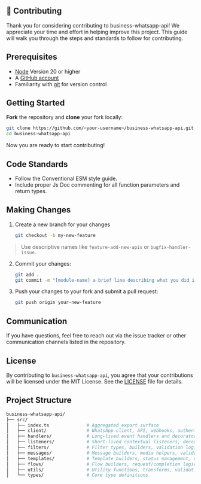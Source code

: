 🤝 **Contributing**
--------------------

Thank you for considering contributing to business-whatsapp-api! We appreciate your time and effort in helping improve this project. This guide will walk you through the steps and standards to follow for contributing.

## Prerequisites
- [Node](https://nodejs.org/en) Version 20 or higher
- A [GitHub account](https://github.com)
- Familiarity with [git](https://git-scm.com/) for version control

## Getting Started

  **Fork** the repository and **clone** your fork locally:

```bash
git clone https://github.com/<your-username>/business-whatsapp-api.git
cd business-whatsapp-api
```

Now you are ready to start contributing!

## Code Standards

- Follow the Conventional ESM style guide.
- Include proper Js Doc commenting for all function parameters and return types.

## Making Changes

1. Create a new branch for your changes

   ```bash
   git checkout -b my-new-feature
   ```
> Use descriptive names like `feature-add-new-apis` or `bugfix-handler-issue.`

2. Commit your changes:

   ```bash
   git add .
   git commit -m "[module-name] a brief line describing what you did in this commit"
   ```

3. Push your changes to your fork and submit a pull request:
   ```bash
   git push origin your-new-feature
   ```

## Communication

If you have questions, feel free to reach out via the issue tracker or other communication channels listed in the repository.


## License

By contributing to ```business-whatsapp-api```, you agree that your contributions will be licensed under the MIT License. See the [LICENSE](https://github.com/madhan-g-p/business-whatsapp-api/blob/master/LICENSE) file for details.

## Project Structure

```bash
business-whatsapp-api/
├── src/
│   ├── index.ts              # Aggregated export surface
│   ├── client/               # WhatsApp client, API, webhooks, authentication
│   ├── handlers/             # Long-lived event handlers and decorators
│   ├── listeners/            # Short-lived contextual listeners, decorators, helpers
│   ├── filters/              # Filter types, builders, validation logic
│   ├── messages/             # Message builders, media helpers, validation
│   ├── templates/            # Template builders, status management, validation
│   ├── flows/                # Flow builders, request/completion logic, validation
│   ├── utils/                # Utility functions, transforms, validation, versioning
│   └── types/                # Core type definitions

```

